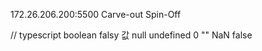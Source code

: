 172.26.206.200:5500
Carve-out
Spin-Off

// typescript boolean falsy 값
null
undefined
0
""
NaN
false
